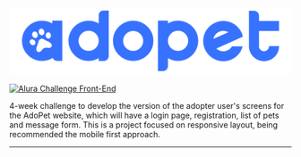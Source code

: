 <img src="./src/assets/images/logo-blue.svg" width=800px/>

[![Alura Challenge Front-End](https://www.alura.com.br/assets/img/challenges/logos/challenges-logo-front.1674580905.svg)](https://www.alura.com.br/challenges) 

4-week challenge to develop the version of the adopter user's screens for the AdoPet website, which will have a login page, registration, list of pets and message form. This is a project focused on responsive layout, being recommended the mobile first approach. 

-------------------------


